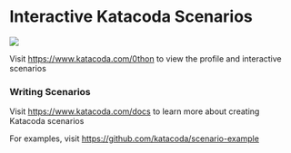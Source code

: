 # Interactive Katacoda Scenarios

[![](http://shields.katacoda.com/katacoda/0thon/count.svg)](https://www.katacoda.com/0thon "Get your profile on Katacoda.com")

Visit https://www.katacoda.com/0thon to view the profile and interactive scenarios

### Writing Scenarios
Visit https://www.katacoda.com/docs to learn more about creating Katacoda scenarios

For examples, visit https://github.com/katacoda/scenario-example

